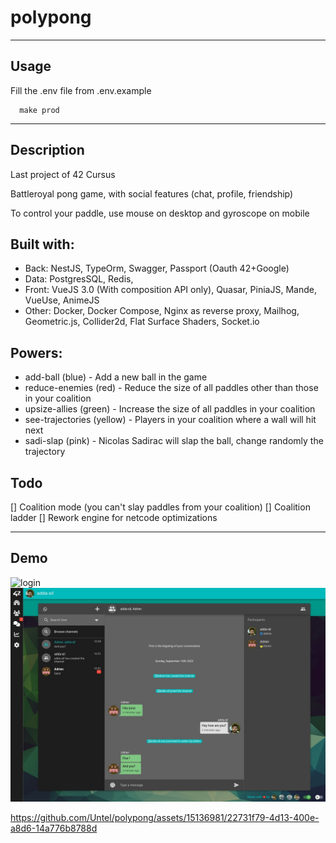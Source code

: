 # polypong
---

## Usage

Fill the .env file from .env.example
```
  make prod
```
---

## Description
Last project of 42 Cursus

Battleroyal pong game, with social features (chat, profile, friendship)

To control your paddle, use mouse on desktop and gyroscope on mobile

## Built with:
  - Back: NestJS, TypeOrm, Swagger, Passport (Oauth 42+Google)
  - Data: PostgresSQL, Redis,
  - Front: VueJS 3.0 (With composition API only), Quasar, PiniaJS, Mande, VueUse, AnimeJS
  - Other: Docker, Docker Compose, Nginx as reverse proxy, Mailhog, Geometric.js, Collider2d, Flat Surface Shaders, Socket.io

## Powers:
- add-ball (blue) - Add a new ball in the game
- reduce-enemies (red) - Reduce the size of all paddles other than those in your coalition
- upsize-allies (green) - Increase the size of all paddles in your coalition
- see-trajectories (yellow) - Players in your coalition where a wall will hit next
- sadi-slap (pink) - Nicolas Sadirac will slap the ball, change randomly the trajectory

## Todo
[] Coalition mode (you can't slay paddles from your coalition)
[] Coalition ladder
[] Rework engine for netcode optimizations

---
## Demo
![login](./polypong_login.gif)
![inbox](./polypong_inbox.png)

https://github.com/Untel/polypong/assets/15136981/22731f79-4d13-400e-a8d6-14a776b8788d
